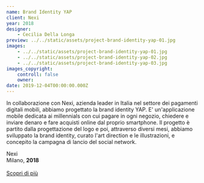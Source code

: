 ```yaml
---
name: Brand Identity YAP
client: Nexi
year: 2018
designer:
    - Cecilia Della Longa
preview: ../../static/assets/project-brand-identity-yap-01.jpg
images:
    - ../../static/assets/project-brand-identity-yap-01.jpg
    - ../../static/assets/project-brand-identity-yap-02.jpg
    - ../../static/assets/project-brand-identity-yap-03.jpg
images_copyright:
    controll: false
    owner:
date: 2019-12-04T00:00:00.000Z
---
```


In collaborazione con Nexi, azienda leader in Italia nel settore dei pagamenti digitali mobili, abbiamo progettato la brand identity YAP. E' un'applicazione mobile dedicata ai millennials con cui pagare in ogni negozio, chiedere e inviare denaro e fare acquisti online dal proprio smartphone. Il progetto è partito dalla progettazione del logo e poi, attraverso diversi mesi, abbiamo sviluppato la brand identity, curato l'art direction e le illustrazioni, e concepito la campagna di lancio del social network.

Nexi  
Milano, **2018**<br><br>
[Scopri di più](https://www.behance.net/gallery/73112497/yap)
